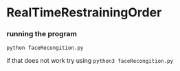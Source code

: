 # RealTimeRestrainingOrder
  
 ### running the program
 
 ```
 python faceRecongition.py
 ```
 
 if that does not work try using ```python3 faceRecongition.py```
